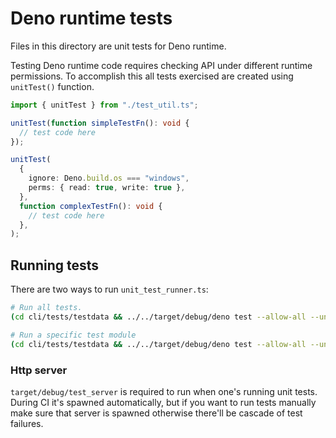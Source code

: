 # Deno runtime tests

Files in this directory are unit tests for Deno runtime.

Testing Deno runtime code requires checking API under different runtime
permissions. To accomplish this all tests exercised are created using
`unitTest()` function.

```ts
import { unitTest } from "./test_util.ts";

unitTest(function simpleTestFn(): void {
  // test code here
});

unitTest(
  {
    ignore: Deno.build.os === "windows",
    perms: { read: true, write: true },
  },
  function complexTestFn(): void {
    // test code here
  },
);
```

## Running tests

There are two ways to run `unit_test_runner.ts`:

```sh
# Run all tests.
(cd cli/tests/testdata && ../../target/debug/deno test --allow-all --unstable unit)

# Run a specific test module
(cd cli/tests/testdata && ../../target/debug/deno test --allow-all --unstable unit/files_test.ts)
```

### Http server

`target/debug/test_server` is required to run when one's running unit tests.
During CI it's spawned automatically, but if you want to run tests manually make
sure that server is spawned otherwise there'll be cascade of test failures.
